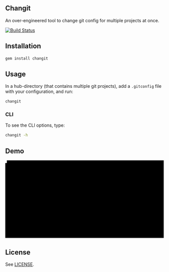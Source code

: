 Changit
---

An over-engineered tool to change git config for multiple projects at once.

[![Build Status](https://travis-ci.org/aaooki/changit.svg?branch=master)](https://travis-ci.org/aaooki/changit)

## Installation

```ruby
gem install changit
```

## Usage

In a hub-directory (that contains multiple git projects), add a `.gitconfig`
file with your configuration, and run:

```sh
changit
```

### CLI
To see the CLI options, type:

```sh
changit -h
```

## Demo

![changit GIF demo](/demo.gif)


## License

See [LICENSE](https://github.com/aaooki/changit/blob/master/LICENSE).
